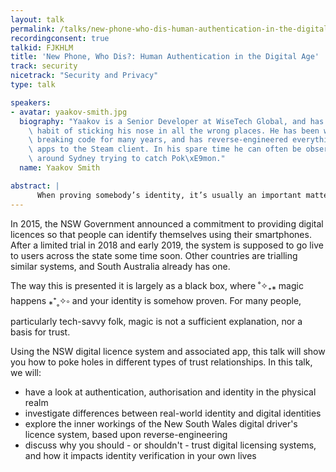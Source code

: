 ```yaml
---
layout: talk
permalink: /talks/new-phone-who-dis-human-authentication-in-the-digital-age
recordingconsent: true
talkid: FJKHLM
title: 'New Phone, Who Dis?: Human Authentication in the Digital Age'
track: security
nicetrack: "Security and Privacy"
type: talk

speakers:
- avatar: yaakov-smith.jpg
  biography: "Yaakov is a Senior Developer at WiseTech Global, and has an unfortunate\
    \ habit of sticking his nose in all the wrong places. He has been writing and\
    \ breaking code for many years, and has reverse-engineered everything from mobile\
    \ apps to the Steam client. In his spare time he can often be observed roving\
    \ around Sydney trying to catch Pok\xE9mon."
  name: Yaakov Smith

abstract: | 
      When proving somebody’s identity, it’s usually an important matter and critical to get right. With digital licences springing up around the globe, including here in New South Wales, how can we be sure that the computer is telling the truth? Does digitising the process actually improve it?
---
```


In 2015, the NSW Government announced a commitment to providing digital licences so that people can identify themselves using their smartphones. After a limited trial in 2018 and early 2019, the system is supposed to go live to users across the state some time soon. Other countries are trialling similar systems, and South Australia already has one.

The way this is presented it is largely as a black box, where ˚✧₊⁎ magic happens ⁎⁺˳✧༚ and your identity is somehow proven. For many people, particularly tech-savvy folk, magic is not a sufficient explanation, nor a basis for trust.

Using the NSW digital licence system and associated app, this talk will show you how to poke holes in different types of trust relationships. In this talk, we will:

* have a look at authentication, authorisation and identity in the physical realm
* investigate differences between real-world identity and digital identities
* explore the inner workings of the New South Wales digital driver's licence system, based upon reverse-engineering
* discuss why you should - or shouldn't - trust digital licensing systems, and how it impacts identity verification in your own lives
